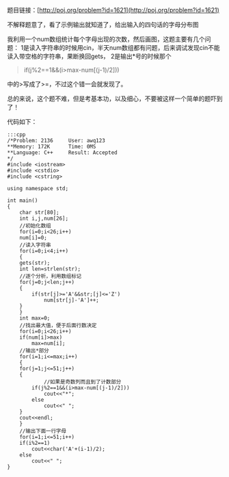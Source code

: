 <!--
.. title: POJ 2136 Vertical Histogram C++版
.. slug: poj-2136
.. date: 2013-04-07T09:50:22+08:00
.. tags:
.. link:
.. description:
.. type: text
-->

题目链接：[http://poj.org/problem?id=1621](http://poj.org/problem?id=1621)


不解释题意了，看了示例输出就知道了，给出输入的四句话的字母分布图

我利用一个num数组统计每个字母出现的次数，然后画图，这题主要有几个问题：
1是读入字符串的时候用cin，半天num数组都有问题，后来调试发现cin不能读入带空格的字符串，果断换回gets，
2是输出*号的时候那个


>if(j%2==1&&(i>max-num[(j-1)/2]))

中的>写成了>=，不过这个错一会就发现了。

总的来说，这个题不难，但是考基本功，以及细心，不要被这样一个简单的题吓到了！

代码如下：

	:::cpp
	/*Problem: 2136		User: awq123
	**Memory: 172K		Time: 0MS
	**Language: C++		Result: Accepted
	*/
	#include <iostream>
	#include <cstdio>
	#include <cstring>

	using namespace std;

	int main()
	{
	    char str[80];
	    int i,j,num[26];
	    //初始化数组
	    for(i=0;i<26;i++)
		num[i]=0;
	    //读入字符串
	    for(i=0;i<4;i++)
	    {
		gets(str);
		int len=strlen(str);
		//逐个分析，利用数组标记
		for(j=0;j<len;j++)
		{
		    if(str[j]>='A'&&str;[j]<='Z')
		        num[str[j]-'A']++;
		}
	    }
	    int max=0;
		//找出最大值，便于后面行数决定
	    for(i=0;i<26;i++)
		if(num[i]>max)
		    max=num[i];
	    //输出*部分
	    for(i=1;i<=max;i++)
	    {
		for(j=1;j<=51;j++)
		{
				//如果是奇数列而且到了计数部分
		    if(j%2==1&&(i>max-num[(j-1)/2]))
		        cout<<"*";
		    else
		        cout<<" ";
		}
		cout<<endl;
	    }
	    //输出下面一行字母
	    for(i=1;i<=51;i++)
		if(i%2==1)
		    cout<<char('A'+(i-1)/2);
		else
		    cout<<" ";
	}